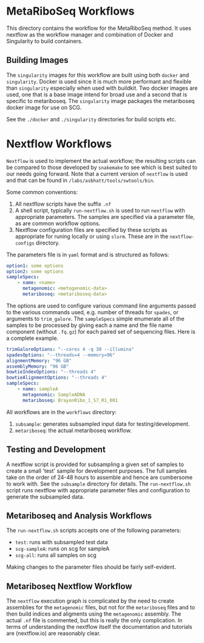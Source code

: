 # MetaRiboSeq Workflows

This directory contains the workflow for the MetaRiboSeq method.
It uses nextflow as the workflow manager and combination of
Docker and Singularity to build containers.

## Building Images

The `singularity` images for this workflow are built using both `docker`
and `singularity`. Docker is used since it is much more performant and
flexible than `singularity` especially when used with buildkit. Two
docker images are used, one that is a base image intend for broad
use and a second that is specific to metariboseq. The `singularity` image
packages the metariboseq docker image for use on SCG.

See the `./docker` and `./singularity` directories for build scripts etc.

# Nextflow Workflows

`Nextflow` is used to implement the actual workflow; the resulting scripts
can be compared to those developed by `snakemake` to see which is best suited
to our needs going forward. Note that a current version of `nextflow` is used
and that can be found in `/labs/asbhatt/tools/swtools/bin`.

Some common conventions:

1. All nextflow scripts have the suffix `.nf`
2. A shell script, typically `run-nextflow.sh` is used to run `nextflow` with
appropriate parameters. The samples are specified via a parameter file,
as are common workflow options.
3. Nextflow configuration files are specified by these scripts as appropriate
for runing locally or using `slurm`. These are in the `nextflow-configs`
directory.

The parameters file is in `yaml` format and is structured as follows:

```yaml
option1: some options
option2: some options
sampleSpecs:
    - name: <name>
      metagenomic: <metogenomic-data>
      metariboseq: <metariboseq-data>
```

The options are used to configure various command line arguments
passed to the various commands used, e.g. number of threads for `spades`,
or arguments to `trim_galore`. The `sampleSpecs` simple enumerate all
of the samples to be processed by giving each a name and the file name
component (without `.fq.gz`) for each paired set of sequencing files.
Here is a complete example.

```yaml
trimGaloreOptions: "--cores 4 -q 30 --illumina"
spadesOptions: "--threads=4 --memory=96"
alignmentMemory: "96 GB"
assemblyMemory: "96 GB"
bowtieIndexOptions: "--threads 4"
bowtieAlignmentOptions: "--threads 4"
sampleSpecs:
    - name: sampleA
      metagenomic: SampleADNA
      metariboseq: BrayonRibo_1_S7_R1_001
```

All workflows are in the `workflows` directory:

1. `subsample`: generates subsampled input data for testing/development.
2. `metariboseq`: the actual metariboseq workflow.

## Testing and Development

A nextflow script is provided for subsampling a given set of samples to
create a small 'test' sample for development purposes. The full samples
take on the order of 24-48 hours to assemble and hence are cumbersome
to work with. See the `subsample` directory for details. The `run-nextflow.sh`
script runs nextflow with appropriate parameter files and configuration
to generate the subsampled data.

## Metariboseq and Analysis Workflows

The `run-nextflow.sh` scripts accepts one of the following parameters:

- `test`: runs with subsampled test data
- `scg-sampleA`: runs on scg for sampleA
- `scg-all`: runs all samples on scg

Making changes to the parameter files should be fairly self-evident.

## Metariboseq Nextflow Workflow

The `nextflow` execution graph is complicated by the need to create
assemblies for the `metagenomic` files, but not for the `metariboseq`
files and to then build indices and aligments using the `metagenomic`
assembly. The actual `.nf` file is commented, but this is really the
only complication. In terms of understanding the nextflow itself
the documentation and tutorials are (nextflow.io) are reasonably clear.

